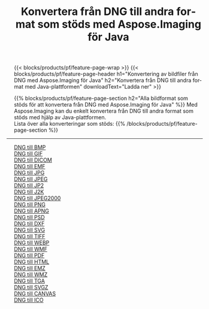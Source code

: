 ﻿---
title: Konvertera från DNG till andra format som stöds med Aspose.Imaging för Java 
weight: 3920
url: /sv/java/conversion/from/dng 
lang: sv
langdirlevel: 2
locales: zh-hans,ja,it,ru,de,es,fr,nl,id,lt,pl,pt,vi,tr,ko,zh-hant,ar,hi,th,sv,cs,uk,he
description: Med Aspose.Imaging kan du enkelt konvertera från DNG till andra format med Java-plattformen
---

{{< blocks/products/pf/feature-page-wrap >}}
{{< blocks/products/pf/feature-page-header h1="Konvertering av bildfiler från DNG med Aspose.Imaging för Java" h2="Konvertera från DNG till andra format med Java-plattformen" downloadText="Ladda ner" >}}


{{% blocks/products/pf/feature-page-section  h2="Alla bildformat som stöds för att konvertera från DNG med Aspose.Imaging för Java" %}}
Med Aspose.Imaging kan du enkelt konvertera från DNG till andra format som stöds med hjälp av Java-plattformen.
<br/>
Lista över alla konverteringar som stöds:
{{% /blocks/products/pf/feature-page-section %}}
<div class="container-fluid productfamilypage bg-gray">
    <div class="convertypes bg-gray agp-content section">
        <div class="container">
		<hr style="margin-left:-20px;"/>
		<div class="row other-converters">
		    <div class='col-md-2 other-converter remove-lp remove-rp'><a href="/imaging/sv/java/conversion/dng-to-bmp" >DNG till BMP</a></div><div class='col-md-2 other-converter remove-lp remove-rp'><a href="/imaging/sv/java/conversion/dng-to-gif" >DNG till GIF</a></div><div class='col-md-2 other-converter remove-lp remove-rp'><a href="/imaging/sv/java/conversion/dng-to-dicom" >DNG till DICOM</a></div><div class='col-md-2 other-converter remove-lp remove-rp'><a href="/imaging/sv/java/conversion/dng-to-emf" >DNG till EMF</a></div><div class='col-md-2 other-converter remove-lp remove-rp'><a href="/imaging/sv/java/conversion/dng-to-jpg" >DNG till JPG</a></div><div class='col-md-2 other-converter remove-lp remove-rp'><a href="/imaging/sv/java/conversion/dng-to-jpeg" >DNG till JPEG</a></div><div class='col-md-2 other-converter remove-lp remove-rp'><a href="/imaging/sv/java/conversion/dng-to-jp2" >DNG till JP2</a></div><div class='col-md-2 other-converter remove-lp remove-rp'><a href="/imaging/sv/java/conversion/dng-to-j2k" >DNG till J2K</a></div><div class='col-md-2 other-converter remove-lp remove-rp'><a href="/imaging/sv/java/conversion/dng-to-jpeg2000" >DNG till JPEG2000</a></div><div class='col-md-2 other-converter remove-lp remove-rp'><a href="/imaging/sv/java/conversion/dng-to-png" >DNG till PNG</a></div><div class='col-md-2 other-converter remove-lp remove-rp'><a href="/imaging/sv/java/conversion/dng-to-apng" >DNG till APNG</a></div><div class='col-md-2 other-converter remove-lp remove-rp'><a href="/imaging/sv/java/conversion/dng-to-psd" >DNG till PSD</a></div><div class='col-md-2 other-converter remove-lp remove-rp'><a href="/imaging/sv/java/conversion/dng-to-dxf" >DNG till DXF</a></div><div class='col-md-2 other-converter remove-lp remove-rp'><a href="/imaging/sv/java/conversion/dng-to-svg" >DNG till SVG</a></div><div class='col-md-2 other-converter remove-lp remove-rp'><a href="/imaging/sv/java/conversion/dng-to-tiff" >DNG till TIFF</a></div><div class='col-md-2 other-converter remove-lp remove-rp'><a href="/imaging/sv/java/conversion/dng-to-webp" >DNG till WEBP</a></div><div class='col-md-2 other-converter remove-lp remove-rp'><a href="/imaging/sv/java/conversion/dng-to-wmf" >DNG till WMF</a></div><div class='col-md-2 other-converter remove-lp remove-rp'><a href="/imaging/sv/java/conversion/dng-to-pdf" >DNG till PDF</a></div><div class='col-md-2 other-converter remove-lp remove-rp'><a href="/imaging/sv/java/conversion/dng-to-html" >DNG till HTML</a></div><div class='col-md-2 other-converter remove-lp remove-rp'><a href="/imaging/sv/java/conversion/dng-to-emz" >DNG till EMZ</a></div><div class='col-md-2 other-converter remove-lp remove-rp'><a href="/imaging/sv/java/conversion/dng-to-wmz" >DNG till WMZ</a></div><div class='col-md-2 other-converter remove-lp remove-rp'><a href="/imaging/sv/java/conversion/dng-to-tga" >DNG till TGA</a></div><div class='col-md-2 other-converter remove-lp remove-rp'><a href="/imaging/sv/java/conversion/dng-to-svgz" >DNG till SVGZ</a></div><div class='col-md-2 other-converter remove-lp remove-rp'><a href="/imaging/sv/java/conversion/dng-to-canvas" >DNG till CANVAS</a></div><div class='col-md-2 other-converter remove-lp remove-rp'><a href="/imaging/sv/java/conversion/dng-to-ico" >DNG till ICO</a></div>
                </div>
        </div>
    </div>
</div>
<br/>

